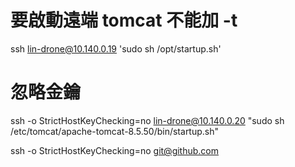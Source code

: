 # 要啟動遠端 tomcat 不能加 -t
ssh lin-drone@10.140.0.19 'sudo sh /opt/startup.sh'

# 忽略金鑰
ssh -o StrictHostKeyChecking=no lin-drone@10.140.0.20 "sudo sh /etc/tomcat/apache-tomcat-8.5.50/bin/startup.sh"

ssh -o StrictHostKeyChecking=no git@github.com